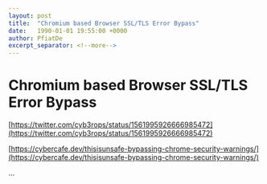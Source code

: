 ```yaml
---
layout: post
title:  "Chromium based Browser SSL/TLS Error Bypass"
date:   1990-01-01 19:55:00 +0000
author: PfiatDe
excerpt_separator: <!--more-->
---
```


# Chromium based Browser SSL/TLS Error Bypass

[https://twitter.com/cyb3rops/status/1561995926666985472](https://twitter.com/cyb3rops/status/1561995926666985472)

[https://cybercafe.dev/thisisunsafe-bypassing-chrome-security-warnings/](https://cybercafe.dev/thisisunsafe-bypassing-chrome-security-warnings/)

...
<!--more-->
